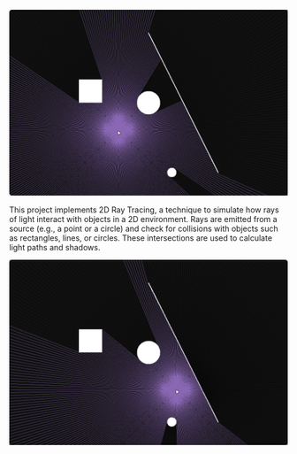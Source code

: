 ![Alt text](./example1.png)

This project implements 2D Ray Tracing, a technique to simulate how rays of light interact with objects in a 2D environment. Rays are emitted from a source (e.g., a point or a circle) and check for collisions with objects such as rectangles, lines, or circles. These intersections are used to calculate light paths and shadows.

![Alt text](./example2.png)

